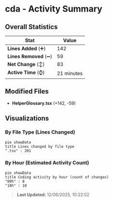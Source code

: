 # cda - Activity Summary 

## Overall Statistics

| Stat                   | Value                                                             |
| ---------------------- | ----------------------------------------------------------------- |
| **Lines Added** (➕)   | 142                                          |
| **Lines Removed** (➖) | 59                                        |
| **Net Change** (↕)    | 83                |
| **Active Time** (⌚)   | 21 minutes |


## Modified Files
- **HelperGlossary.tsx** (+142, -59)

## Visualizations

### By File Type (Lines Changed)

```mermaid
pie showData
title Lines changed by file type
".tsx" : 201
```

### By Hour (Estimated Activity Count)

```mermaid
pie showData
title Coding activity by hour (count of changes)
"09h" : 8
"10h" : 10
```


> **Last Updated:** 12/06/2025, 10:22:52